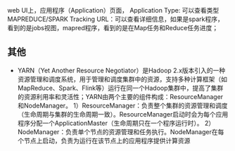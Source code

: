 web UI上，应用程序（Application）页面，
Application Type: 可以查看类型MAPREDUCE/SPARK
Tracking URL：可以查看详细信息，如果是spark程序，看到的是jobs视图，mapred程序，看到的是在Map任务和Reduce任务进度；

## 其他
- YARN（Yet Another Resource Negotiator）是Hadoop 2.x版本引入的一种资源管理和调度系统，用于管理和调度集群中的资源，支持多种计算框架（如MapReduce、Spark、Flink等）运行在同一个Hadoop集群中，提高了集群的资源利用率和灵活性；YARN由两个主要的组件构成：ResourceManager和NodeManager。
1）ResourceManager：负责整个集群的资源管理和调度（生命周期与集群的生命周期一致）。ResourceManager启动时会为每个应用程序分配一个ApplicationMaster（生命周期只在一个程序运行时）。
2）NodeManager：负责单个节点的资源管理和任务执行。NodeManager在每个节点上启动，负责为运行在该节点上的应用程序提供计算资源
